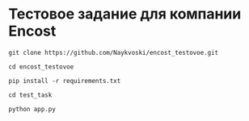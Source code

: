 # Тестовое задание для компании Encost
```
git clone https://github.com/Naykvoski/encost_testovoe.git
```
```
cd encost_testovoe
```
```
pip install -r requirements.txt
```
```
cd test_task
```
```
python app.py
```

